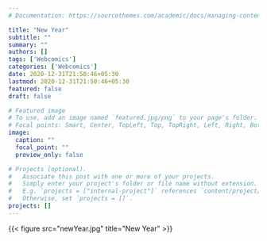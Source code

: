 ```yaml
---
# Documentation: https://sourcethemes.com/academic/docs/managing-content/

title: "New Year"
subtitle: ""
summary: ""
authors: []
tags: ['Webcomics']
categories: ['Webcomics']
date: 2020-12-31T21:50:46+05:30
lastmod: 2020-12-31T21:50:46+05:30
featured: false
draft: false

# Featured image
# To use, add an image named `featured.jpg/png` to your page's folder.
# Focal points: Smart, Center, TopLeft, Top, TopRight, Left, Right, BottomLeft, Bottom, BottomRight.
image:
  caption: ""
  focal_point: ""
  preview_only: false

# Projects (optional).
#   Associate this post with one or more of your projects.
#   Simply enter your project's folder or file name without extension.
#   E.g. `projects = ["internal-project"]` references `content/project/deep-learning/index.md`.
#   Otherwise, set `projects = []`.
projects: []
---
```


{{< figure src="newYear.jpg" title="New Year" >}}
